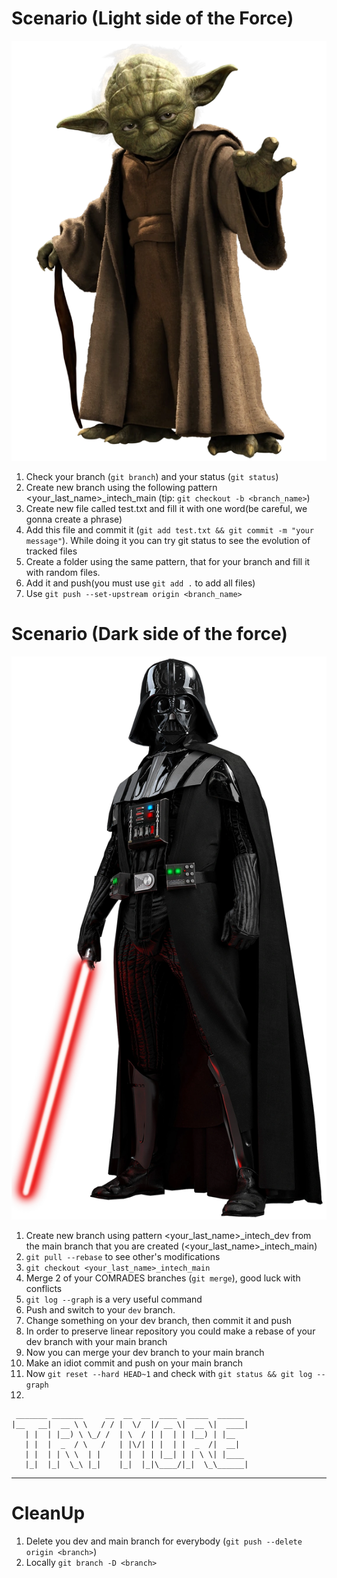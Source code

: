 # Scenario (Light side of the Force)

![jedi](images/Light.webp)

1. Check your branch (`git branch`) and your status (`git status`)
2. Create new branch using the following pattern <your_last_name>_intech_main (tip: `git checkout -b <branch_name>`)
3. Create new file called test.txt and fill it with one word(be careful, we gonna create a phrase)
4. Add this file and commit it (`git add test.txt && git commit -m "your message"`). While doing it you can try git status to see the evolution of tracked files
5. Create a folder using the same pattern, that for your branch and fill it with random files.
6. Add it and push(you must use `git add .` to add all files)
7. Use `git push --set-upstream origin <branch_name>`

# Scenario (Dark side of the force)

![dark](images/Dark.webp)

1. Create new branch using pattern <your_last_name>_intech_dev from the main branch that you are created (<your_last_name>_intech_main)
2. `git pull --rebase` to see other's modifications
3. `git checkout <your_last_name>_intech_main`
4. Merge 2 of your COMRADES branches (`git merge`), good luck with conflicts
5. `git log --graph` is a very useful command
6. Push and switch to your `dev` branch.
7. Change something on your dev branch, then commit it and push
8. In order to preserve linear repository you could make a rebase of your dev branch with your main branch
9. Now you can merge your dev branch to your main branch
10. Make an idiot commit and push on your main branch
11. Now `git reset --hard HEAD~1` and check with `git status && git log --graph`
12.  
 ```
  _______ _______     __  __  __  ____  _____  ______ 
 |__   __|  __ \ \   / / |  \/  |/ __ \|  __ \|  ____|
    | |  | |__) \ \_/ /  | \  / | |  | | |__) | |__   
    | |  |  _  / \   /   | |\/| | |  | |  _  /|  __|  
    | |  | | \ \  | |    | |  | | |__| | | \ \| |____ 
    |_|  |_|  \_\ |_|    |_|  |_|\____/|_|  \_\______|
```

---
# CleanUp

1. Delete you dev and main branch for everybody (`git push --delete origin <branch>`)
2. Locally `git branch -D <branch>`
                                                      

